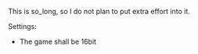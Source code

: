 This is so_long, so I do not plan to put extra effort into it.

Settings:
- The game shall be 16bit
